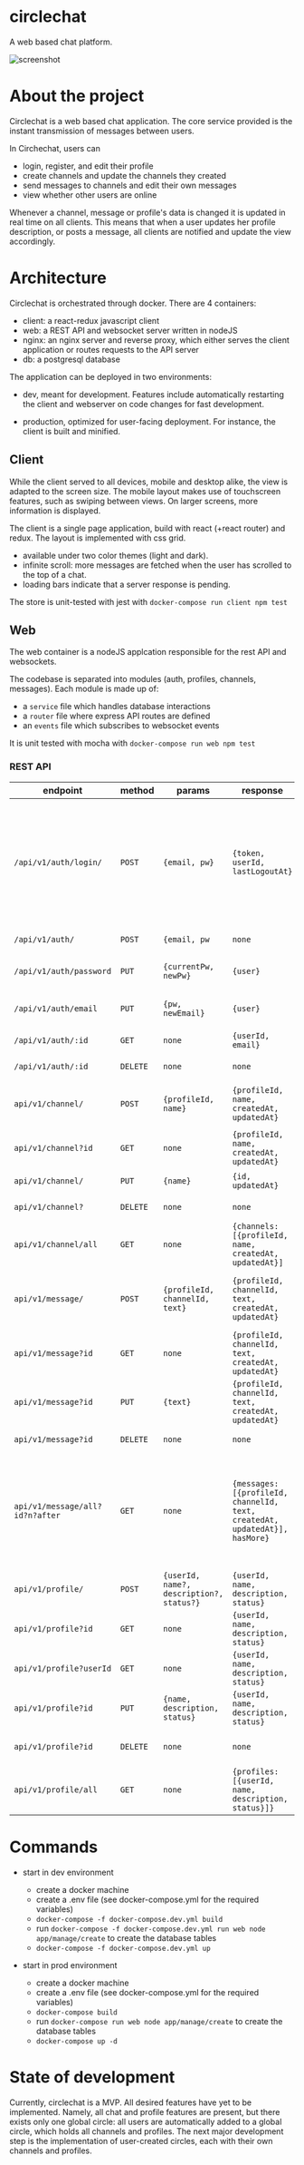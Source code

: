 # circlechat
A web based chat platform.

![screenshot](https://raw.githubusercontent.com/thk2b/circlechat/master/media/screenshot.png)

# About the project

Circlechat is a web based chat application. The core service provided is the instant transmission of messages between users.

In Circhechat, users can
- login, register, and edit their profile
- create channels and update the channels they created
- send messages to channels and edit their own messages
- view whether other users are online

Whenever a channel, message or profile's data is changed it is updated in real time on all clients. This means that when a user updates her profile description, or posts a message, all clients are notified and update the view accordingly.

# Architecture

Circlechat is orchestrated through docker. There are 4 containers: 
- client: a react-redux javascript client
- web: a REST API and websocket server written in nodeJS
- nginx: an nginx server and reverse proxy, which either serves the client application or routes requests to the API server
- db: a postgresql database

The application can be deployed in two environments:

- dev, meant for development. Features include automatically restarting the client and webserver on code changes for fast development.
  
- production, optimized for user-facing deployment. For instance, the client is built and minified.
  
## Client

While the client served to all devices, mobile and desktop alike, the view is adapted to the screen size. The mobile layout makes use of touchscreen features, such as swiping between views. On larger screens, more information is displayed.

The client is a single page application, build with react (+react router) and redux. The layout is implemented with css grid.

- available under two color themes (light and dark).
- infinite scroll: more messages are fetched when the user has scrolled to the top of a chat.
- loading bars indicate that a server response is pending.

The store is unit-tested with jest with `docker-compose run client npm test`

## Web

The web container is a nodeJS applcation responsible for the rest API and websockets.

The codebase is separated into modules (auth, profiles, channels, messages). Each module is made up of:

- a `service` file which handles database interactions
- a `router` file where express API routes are defined
- an `events` file which subscribes to websocket events

It is unit tested with mocha with `docker-compose run web npm test`

### REST API

|endpoint|method|params|response|description|
|-|-|-|-|-|
|`/api/v1/auth/login/`|`POST`|`{email, pw}`|`{token, userId, lastLogoutAt}`|login with userId or email. The response includes a JWT token to be sent back with every subsequent request|
|`/api/v1/auth/`|`POST`|`{email, pw`|`none`|register a new user|
|`/api/v1/auth/password`|`PUT`|`{currentPw, newPw}`|`{user}`|update a user's password|
|`/api/v1/auth/email`|`PUT`|`{pw, newEmail}`|`{user}`|update a user's email|
|`/api/v1/auth/:id`|`GET`|`none`|`{userId, email}`|get a user's information|
|`/api/v1/auth/:id`|`DELETE`|`none`|`none`|delete a user|
|`api/v1/channel/`|`POST`|`{profileId, name}`|`{profileId, name, createdAt, updatedAt}`|create a channel for profile with id|
|`api/v1/channel?id`|`GET`|`none`|`{profileId, name, createdAt, updatedAt}`|get a channel's information|
|`api/v1/channel/`|`PUT`|`{name}`|`{id, updatedAt}`|update a channel|
|`api/v1/channel?`|`DELETE`|`none`|`none`|delete a channel|
|`api/v1/channel/all`|`GET`|`none`|`{channels: [{profileId, name, createdAt, updatedAt}]`|update a channel|
|`api/v1/message/`|`POST`|`{profileId, channelId, text}`|`{profileId, channelId, text, createdAt, updatedAt}`|create a new message for user in channel|
|`api/v1/message?id`|`GET`|`none`|`{profileId, channelId, text, createdAt, updatedAt}`|get a message|
|`api/v1/message?id`|`PUT`|`{text}`|`{profileId, channelId, text, createdAt, updatedAt}`|update a message|
|`api/v1/message?id`|`DELETE`|`none`|`none`|delete a message|
|`api/v1/message/all?id?n?after`|`GET`|`none`|`{messages: [{profileId, channelId, text, createdAt, updatedAt}], hasMore}`|get n or all messages maybe after a specific message, in a channel or in all channels|
|`api/v1/profile/`|`POST`|`{userId, name?, description?, status?}`|`{userId, name, description, status}`|create a new profile|
|`api/v1/profile?id`|`GET`|`none`|`{userId, name, description, status}`|get profile with id|
|`api/v1/profile?userId`|`GET`|`none`|`{userId, name, description, status}`|get the profile of a user|
|`api/v1/profile?id`|`PUT`|`{name, description, status}`|`{userId, name, description, status}`|update profile with id|
|`api/v1/profile?id`|`DELETE`|`none`|`none`|delete profile with id|
|`api/v1/profile/all`|`GET`|`none`|`{profiles: [{userId, name, description, status}]}`|get all profiles|


# Commands

- start in dev environment
  - create a docker machine
  - create a .env file (see docker-compose.yml for the required variables)
  - `docker-compose -f docker-compose.dev.yml build`
  - run `docker-compose -f docker-compose.dev.yml run web node app/manage/create` to create the database tables
  - `docker-compose -f docker-compose.dev.yml up`

- start in prod environment
  - create a docker machine
  - create a .env file (see docker-compose.yml for the required variables)
  - `docker-compose build`
  - run `docker-compose run web node app/manage/create` to create the database tables
  - `docker-compose up -d`

# State of development

Currently, circlechat is a MVP. All desired features have yet to be implemented. Namely, all chat and profile features are present, but there exists only one global circle: all users are automatically added to a global circle, which holds all channels and profiles. The next major development step is the implementation of user-created circles, each with their own channels and profiles.
